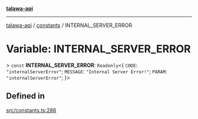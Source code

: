[**talawa-api**](../../README.md)

***

[talawa-api](../../modules.md) / [constants](../README.md) / INTERNAL\_SERVER\_ERROR

# Variable: INTERNAL\_SERVER\_ERROR

\> `const` **INTERNAL\_SERVER\_ERROR**: `Readonly`\<\{ `CODE`: `"internalServerError"`; `MESSAGE`: `"Internal Server Error!"`; `PARAM`: `"internalServerError"`; \}\>

## Defined in

[src/constants.ts:286](https://github.com/PalisadoesFoundation/talawa-api/blob/5c5b29a0ea487bda8306089fe128f43f3be29f94/src/constants.ts#L286)

